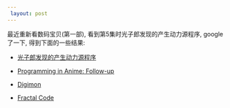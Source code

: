 ```yaml
---
 layout: post
---
```


最近重新看数码宝贝(第一部), 看到第5集时光子郎发现的产生动力源程序, google了一下, 得到下面的一些结果:

* [光子郎发现的产生动力源程序](http://hi.baidu.com/mpzmxzadfedhivr/item/915564c4fab168dfee183bf4)

* [Programming in Anime: Follow-up](http://quintophilosophy.wordpress.com/2012/12/01/programming-in-anime-follow-up)

* [Digimon](http://fingswotidun.com/code/index.php/Digimon)

* [Fractal Code](http://digimon.wikia.com/wiki/Fractal_Code)
